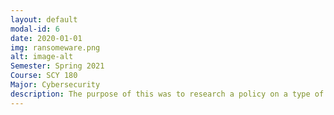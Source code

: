 ```yaml
---
layout: default
modal-id: 6
date: 2020-01-01    
img: ransomeware.png
alt: image-alt
Semester: Spring 2021 
Course: SCY 180
Major: Cybersecurity
description: The purpose of this was to research a policy on a type of cyber attack and to write a policy to set the guidlines and protections toward that attack. For this project I researched various company randomsware policies and created a mock policy as shown. 
---
```

